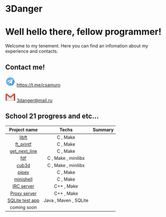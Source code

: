 # 3Danger

# Well hello there, fellow programmer!

Welcome to my tenement. Here you can find an infomation about my experience and contacts.


## Contact me!
![Alt text](https://github.com/ilRECh/ilRECh/blob/main/Telegram-icon.png) https://t.me/csamuro

![Alt text](https://github.com/ilRECh/ilRECh/blob/main/Gmail-icon.png) 3danger@mail.ru

## School 21 progress and etc...

| Project name | Techs | Summary |
|:---:|:----:|:----:|
|[libft]() | C , Make |  |
|[ft_printf]() | C , Make |  |
|[get_next_line]() | C , Make |  |
|[fdf]() | C , Make , minilibx |  |
|[cub3d]() | C , Make , minilibx |  |
|[pipex]() | C , Make |  |
|[minishell]() | C , Make |  |
|[IRC server]() | C++ , Make |  |
|[Proxy server]() | C++ , Make |  |
|[SQLite test app]() | Java , Maven , SQLite |  |
|coming soon|
